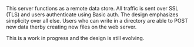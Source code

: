 This server functions as a remote data store. All traffic is sent over SSL (TLS) and users authenticate using Basic auth. The design emphasizes simplicity over all else. Users who can write in a directory are able to POST new data therby creating new files on the web server.

This is a work in progress and the design is still evolving.